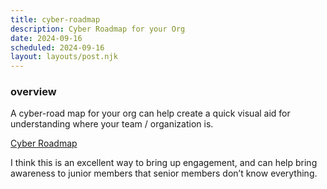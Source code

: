 ```yaml
---
title: cyber-roadmap
description: Cyber Roadmap for your Org
date: 2024-09-16
scheduled: 2024-09-16
layout: layouts/post.njk
---
```

### overview
A cyber-road map for your org can help create a quick visual aid for understanding where your team / organization is. 

[Cyber Roadmap](https://roadmap.sh/cyber-security)

I think this is an excellent way to bring up engagement, and can help bring awareness to junior members that senior members don’t know everything. 

